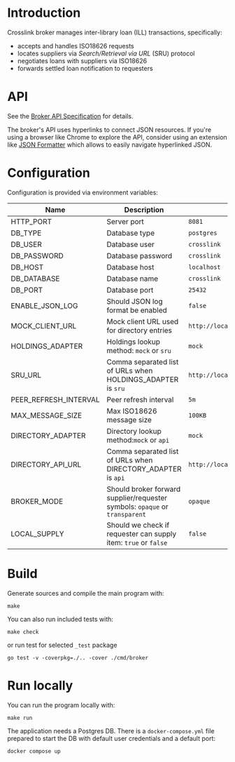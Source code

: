 # Introduction

Crosslink broker manages inter-library loan (ILL) transactions, specifically:

* accepts and handles ISO18626 requests
* locates suppliers via _Search/Retrieval via URL_ (SRU) protocol
* negotiates loans with suppliers via ISO18626
* forwards settled loan notification to requesters

# API

See the [Broker API Specification](./oapi/open-api.yaml) for details.

The broker's API uses hyperlinks to connect JSON resources.
If you're using a browser like Chrome to explore the API,
consider using an extension like [JSON Formatter](https://chromewebstore.google.com/detail/json-formatter/bcjindcccaagfpapjjmafapmmgkkhgoa) which allows to easily navigate hyperlinked JSON.


# Configuration

Configuration is provided via environment variables:

| Name                  | Description                                                                 | Default value                             |
|-----------------------|-----------------------------------------------------------------------------|-------------------------------------------|
| HTTP_PORT             | Server port                                                                 | `8081`                                    |
| DB_TYPE               | Database type                                                               | `postgres`                                |
| DB_USER               | Database user                                                               | `crosslink`                               |
| DB_PASSWORD           | Database password                                                           | `crosslink`                               |
| DB_HOST               | Database host                                                               | `localhost`                               |
| DB_DATABASE           | Database name                                                               | `crosslink`                               |
| DB_PORT               | Database port                                                               | `25432`                                   |
| ENABLE_JSON_LOG       | Should JSON log format be enabled                                           | `false`                                   |
| MOCK_CLIENT_URL       | Mock client URL used for directory entries                                  | `http://localhost:19083/iso18626`         |
| HOLDINGS_ADAPTER      | Holdings lookup method: `mock` or `sru`                                     | `mock`                                    |
| SRU_URL               | Comma separated list of URLs when HOLDINGS_ADAPTER is `sru`                 | `http://localhost:8081/sru`               |
| PEER_REFRESH_INTERVAL | Peer refresh interval                                                       | `5m`                                      |
| MAX_MESSAGE_SIZE      | Max ISO18626 message size                                                   | `100KB`                                   |
| DIRECTORY_ADAPTER     | Directory lookup method:`mock` or `api`                                     | `mock`                                    |
| DIRECTORY_API_URL     | Comma separated list of URLs when DIRECTORY_ADAPTER is `api`                | `http://localhost:8081/directory/entries` |
| BROKER_MODE           | Should broker forward supplier/requester symbols: `opaque` or `transparent` | `opaque`                                  |
| LOCAL_SUPPLY          | Should we check if requester can supply item: `true` or `false`             | `false`                                   |

# Build

Generate sources and compile the main program with:

```
make
```

You can also run included tests with:

```
make check
```

or run test for selected `_test` package

```
go test -v -coverpkg=./.. -cover ./cmd/broker
```

# Run locally

You can run the program locally with:

```
make run
```

The application needs a Postgres DB.
There is a `docker-compose.yml` file prepared to start the DB with default user credentials and a default port:

```
docker compose up
```
